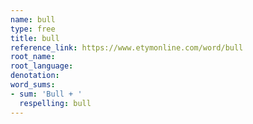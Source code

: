 ```yaml
---
name: bull
type: free
title: bull
reference_link: https://www.etymonline.com/word/bull
root_name: 
root_language: 
denotation: 
word_sums:
- sum: 'Bull + '
  respelling: bull
---
```


